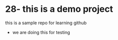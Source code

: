 # 28-  this is a demo project 
this is a sample repo for learning github 
* we are doing this for testing 
